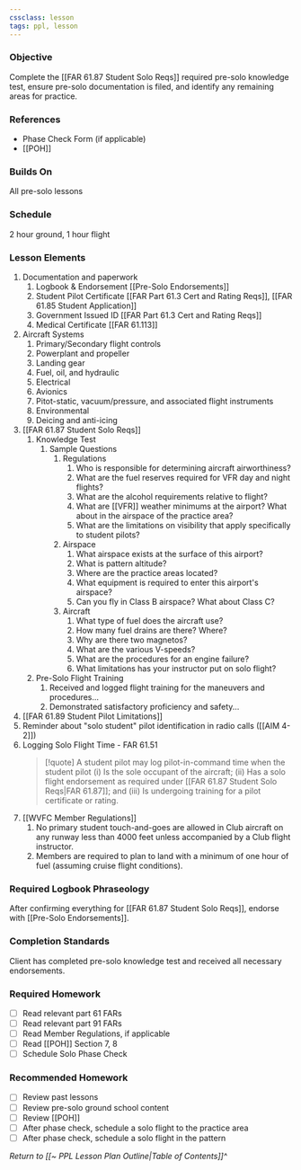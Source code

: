 ```yaml
---
cssclass: lesson
tags: ppl, lesson
---
```

### Objective
Complete the [[FAR 61.87 Student Solo Reqs]] required pre-solo knowledge test, ensure pre-solo documentation is filed, and identify any remaining areas for practice.

### References
- Phase Check Form (if applicable)
- [[POH]]

### Builds On
All pre-solo lessons

### Schedule
2 hour ground, 1 hour flight

### Lesson Elements
1. Documentation and paperwork
	1. Logbook & Endorsement [[Pre-Solo Endorsements]]
	2. Student Pilot Certificate [[FAR Part 61.3 Cert and Rating Reqs]], [[FAR 61.85 Student Application]]
	3. Government Issued ID [[FAR Part 61.3 Cert and Rating Reqs]]
	4. Medical Certificate [[FAR 61.113]] 
2. Aircraft Systems
	1. Primary/Secondary flight controls
	2. Powerplant and propeller
	3. Landing gear
	4. Fuel, oil, and hydraulic
	5. Electrical
	6. Avionics
	7. Pitot-static, vacuum/pressure, and associated flight instruments
	8. Environmental
	9. Deicing and anti-icing
3. [[FAR 61.87 Student Solo Reqs]]
	1. Knowledge Test
		1. Sample Questions
			1. Regulations
				1. Who is responsible for determining aircraft airworthiness?
				2. What are the fuel reserves required for VFR day and night flights?
				3. What are the alcohol requirements relative to flight?
				4. What are [[VFR]] weather minimums at the airport? What about in the airspace of the practice area?
				5. What are the limitations on visibility that apply specifically to student pilots?
			2. Airspace
				1. What airspace exists at the surface of this airport?
				2. What is pattern altitude?
				3. Where are the practice areas located?
				4. What equipment is required to enter this airport's airspace?
				5. Can you fly in Class B airspace? What about Class C?
			3. Aircraft
				1. What type of fuel does the aircraft use?
				2. How many fuel drains are there? Where?
				3. Why are there two magnetos?
				4. What are the various V-speeds?
				5. What are the procedures for an engine failure?
				6. What limitations has your instructor put on solo flight?
	2. Pre-Solo Flight Training
		1. Received and logged flight training for the maneuvers and procedures...
		2. Demonstrated satisfactory proficiency and safety...
4. [[FAR 61.89 Student Pilot Limitations]]
5. Reminder about "solo student" pilot identification in radio calls ([[AIM 4-2]])
6. Logging Solo Flight Time - FAR 61.51 
   > [!quote] 
   > A student pilot may log pilot-in-command time when the student pilot (i) Is the sole occupant of the aircraft; (ii) Has a solo flight endorsement as required under [[FAR 61.87 Student Solo Reqs|FAR 61.87]]; and (iii) Is undergoing training for a pilot certificate or rating.
5. [[WVFC Member Regulations]]
	1. No primary student touch-and-goes are allowed in Club aircraft on any runway less than 4000 feet unless accompanied by a Club flight instructor.
	2. Members are required to plan to land with a minimum of one hour of fuel (assuming cruise flight conditions).

### Required Logbook Phraseology
After confirming everything for [[FAR 61.87 Student Solo Reqs]], endorse with [[Pre-Solo Endorsements]].

### Completion Standards
Client has completed pre-solo knowledge test and received all necessary endorsements.

### Required Homework
- [ ] Read relevant part 61 FARs
- [ ] Read relevant part 91 FARs
- [ ] Read Member Regulations, if applicable
- [ ] Read [[POH]] Section 7, 8
- [ ] Schedule Solo Phase Check

### Recommended Homework
- [ ] Review past lessons
- [ ] Review pre-solo ground school content
- [ ] Review [[POH]]
- [ ] After phase check, schedule a solo flight to the practice area 
- [ ] After phase check, schedule a solo flight in the pattern

*Return to [[~ PPL Lesson Plan Outline|Table of Contents]]^*